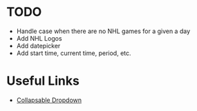 # TODO
 - Handle case when there are no NHL games for a given a day
 - Add NHL Logos
 - Add datepicker
 - Add start time, current time, period, etc.

# Useful Links
- [Collapsable Dropdown](https://v4-alpha.getbootstrap.com/components/collapse/#example)
